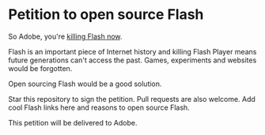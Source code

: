 # Petition to open source Flash

So Adobe, you're [killing Flash now](https://blogs.adobe.com/conversations/2017/07/adobe-flash-update.html).

Flash is an important piece of Internet history and killing Flash Player means future generations can't access the past. Games, experiments and websites would be forgotten.

Open sourcing Flash would be a good solution.

Star this repository to sign the petition. Pull requests are also welcome. Add cool Flash links here and reasons to open source Flash.

This petition will be delivered to Adobe.
